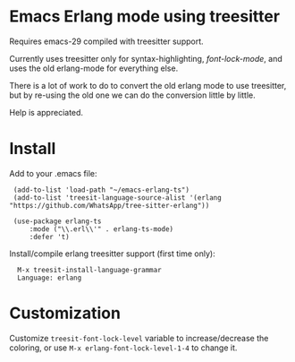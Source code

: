 
# Emacs Erlang mode using treesitter #

Requires emacs-29 compiled with treesitter support.

Currently uses treesitter only for syntax-highlighting, *font-lock-mode*, and uses the old
erlang-mode for everything else.

There is a lot of work to do to convert the old erlang mode to use treesitter, but
by re-using the old one we can do the conversion little by little.

Help is appreciated.

# Install #

Add to your .emacs file:

```
 (add-to-list 'load-path "~/emacs-erlang-ts")
 (add-to-list 'treesit-language-source-alist '(erlang "https://github.com/WhatsApp/tree-sitter-erlang"))

 (use-package erlang-ts
     :mode ("\\.erl\\'" . erlang-ts-mode)
     :defer 't)
```
Install/compile erlang treesitter support (first time only):

```
  M-x treesit-install-language-grammar
  Language: erlang
```

# Customization #

Customize `treesit-font-lock-level` variable to increase/decrease the coloring,
or use `M-x erlang-font-lock-level-1-4` to change it.




